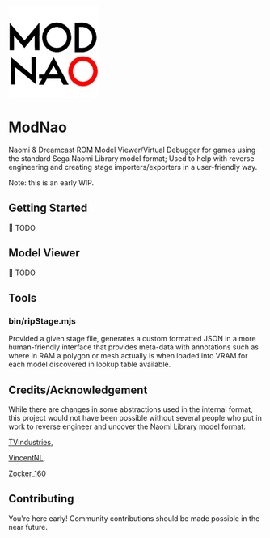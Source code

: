 ![ModNao logo](./doc/logo.png)
# ModNao
Naomi & Dreamcast ROM Model Viewer/Virtual Debugger for games using the standard Sega Naomi Library model format; Used to help with reverse engineering and creating stage importers/exporters in a user-friendly way.

Note: this is an early WIP.

## Getting Started
🚧 TODO
## Model Viewer
🚧 TODO

## Tools
### bin/ripStage.mjs ###

Provided a given stage file, generates a custom formatted JSON in a more human-friendly interface that provides meta-data with annotations such as where in RAM a polygon or mesh actually is when loaded into VRAM for each model discovered in lookup table available.

## Credits/Acknowledgement
While there are changes in some abstractions used in the internal format, this project would not have been possible without several people who put in work to reverse engineer and uncover the [Naomi Library model format](https://github.com/NaomiMod/NL-ModelFormat): 

[TVIndustries](https://github.com/TVIndustries/), 

[VincentNL](https://github.com/VincentNLOBJ),  

[Zocker_160](https://github.com/zocker-160)

## Contributing
You're here early! Community contributions should be made possible in the near future.